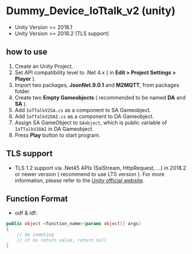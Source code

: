 # Dummy_Device_IoTtalk_v2 (unity)

* Unity Version >= 2018.1
* Unity Version >= 2018.2 (TLS support)

## how to use
1. Create an Unity Project.
2. Set API compatibility level to .Net 4.x ( in **Edit > Project Settings > Player** ).
3. Import two packages, **JsonNet.9.0.1** and **M2MQTT**, from packages folder.
4. Create two **Empty Gameobjects** ( recommended to be named **DA** and **SA** ).
5. Add `IoTTalkV2SA.cs` as a component to SA Gameobject.
6. Add `IoTTalkV2DAI.cs` as a component to DA Gameobject.
7. Assign SA GameObject to `SAobject`, which is public variable of `IoTTalkV2DAI` in DA Gameobject. 
8. Press **Play** button to start program.

## TLS support
* TLS 1.2 support via .Net45 APIs (SslStream, HttpRequest, ...) in 2018.2 or newer version ( recommend to use LTS version ). For more information, please refer to the [Unity official website](https://unity3d.com/unity/whats-new/unity-2018.2.0).

## Function Format
* odf & idf:
``` C#
public object <function_name>(params object[] args)
{
    // do someting
    // if no return value, return null
}
```
